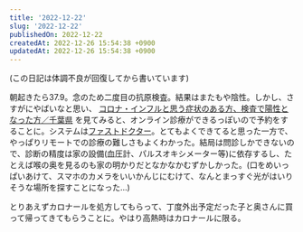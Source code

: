 ```yaml
---
title: '2022-12-22'
slug: '2022-12-22'
publishedOn: 2022-12-22
createdAt: 2022-12-26 15:54:38 +0900
updatedAt: 2022-12-26 15:54:38 +0900
---
```

(この日記は体調不良が回復してから書いています)

朝起きたら37.9。念のため二度目の抗原検査。結果はまたもや陰性。しかし、さすがにやばいなと思い、 [コロナ・インフルと思う症状のある方、検査で陽性となった方／千葉県](https://www.pref.chiba.lg.jp/kenfuku/kansenshou/ncov/covid19-symptomatic.html)  を見てみると、オンライン診療ができるっぽいので予約をすることに。システムは[ファストドクター](https://fastdoctor.jp/)。とてもよくできてると思った一方で、やっぱりリモートでの診療の難しさもよくわかった。結局は問診しかできないので、診断の精度は家の設備(血圧計、パルスオキシメーター等)に依存するし、たとえば喉の奥を見るのも家の明かりだとなかなかむずかしかった。(口をめいっぱいあけて、スマホのカメラをいいかんじにむけて、なんとまっすぐ光がはいりそうな場所を探すことになった…)

とりあえずカロナールを処方してもらって、丁度外出予定だった子と奥さんに買って帰ってきてもらうことに。やはり高熱時はカロナールに限る。
